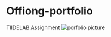 # Offiong-portfolio
TIIDELAB Assignment
![porfolio picture](https://user-images.githubusercontent.com/99458838/159390637-145090f9-a2e5-4b66-928a-3d38f96aed13.png)

